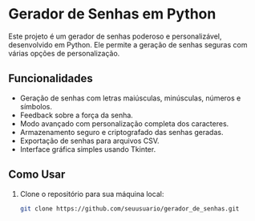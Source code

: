 # Gerador de Senhas em Python

Este projeto é um gerador de senhas poderoso e personalizável, desenvolvido em Python. Ele permite a geração de senhas seguras com várias opções de personalização.

## Funcionalidades
- Geração de senhas com letras maiúsculas, minúsculas, números e símbolos.
- Feedback sobre a força da senha.
- Modo avançado com personalização completa dos caracteres.
- Armazenamento seguro e criptografado das senhas geradas.
- Exportação de senhas para arquivos CSV.
- Interface gráfica simples usando Tkinter.

## Como Usar
1. Clone o repositório para sua máquina local:
   ```bash
   git clone https://github.com/seuusuario/gerador_de_senhas.git
